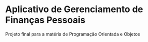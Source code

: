 # Aplicativo de Gerenciamento de Finanças Pessoais
Projeto final para a matéria de Programação Orientada e Objetos
